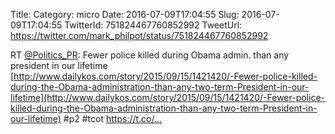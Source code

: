 Title: 
Category: micro
Date: 2016-07-09T17:04:55
Slug: 2016-07-09T17:04:55
TwitterId: 751824467760852992
TweetUrl: https://twitter.com/mark_philpot/status/751824467760852992

RT [@Politics_PR](https://twitter.com/Politics_PR): Fewer police killed during Obama admin. than any president in our lifetime [http://www.dailykos.com/story/2015/09/15/1421420/-Fewer-police-killed-during-the-Obama-administration-than-any-two-term-President-in-our-lifetime](http://www.dailykos.com/story/2015/09/15/1421420/-Fewer-police-killed-during-the-Obama-administration-than-any-two-term-President-in-our-lifetime) #p2 #tcot https://t.co/…